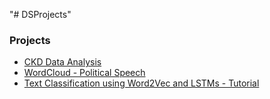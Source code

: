 "# DSProjects" 


### Projects

* [CKD Data Analysis](CKD_Analysis/ckdPred.ipynb)
* [WordCloud - Political Speech](Wordcloud_pol/wordTile.ipynb)
* [Text Classification using Word2Vec and LSTMs - Tutorial](word2vec/wordTile.ipynb)
